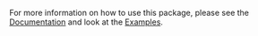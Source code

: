 For more information on how to use this package, please see the [Documentation](http://web.math.ucsb.edu/~atzberg/gd_vae_docs/html/index.html) and look at the [Examples](https://github.com/gd_vae/gd_vae/tree/master/examples).
